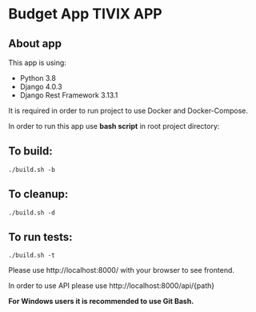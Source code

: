 # Budget App TIVIX APP

## About app
This app is using:
- Python 3.8
- Django 4.0.3
- Django Rest Framework 3.13.1

It is required in order to run project to use Docker and Docker-Compose.

In order to run this app use **bash script** in root project directory:


## To build: 
`./build.sh -b`
## To cleanup:
`./build.sh -d`
## To run tests:
`./build.sh -t`

Please use http://localhost:8000/ with your browser to see frontend.

In order to use API please use http://localhost:8000/api/{path}



**For Windows users it is recommended to use Git Bash.**
